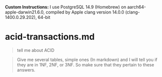 

**Custom Instructions:**
I use PostgreSQL 14.9 (Homebrew) on aarch64-apple-darwin21.6.0, compiled by Apple clang version 14.0.0 (clang-1400.0.29.202), 64-bit

# acid-transactions.md

> tell me about ACID 

> Give me several  tables, simple ones (In markdown) and I will tell you if they are in 1NF, 2NF, or 3NF. So make sure that they pertain to these answers. 



